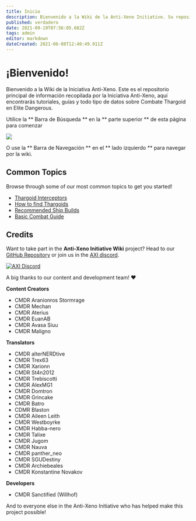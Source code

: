 ```yaml
---
title: Inicio
description: Bienvenido a la Wiki de la Anti-Xeno Initiative. Su repositorio completo para Combate Anti-Xeno.
published: verdadero
date: 2021-09-19T07:56:05.682Z
tags: admin
editor: markdown
dateCreated: 2021-06-08T12:40:49.911Z
---
```


# ¡Bienvenido!

Bienvenido a la Wiki de la Iniciativa Anti-Xeno. Este es el repositorio principal de información recopilada por la Iniciativa Anti-Xeno, aquí encontrarás tutoriales, guías y todo tipo de datos sobre Combate Thargoid en Elite Dangerous.

Utilice la ** Barra de Búsqueda ** en la ** parte superior ** de esta página para comenzar

![](/img/2021-06-21_15_15_32-home___anti-xeno_initiative_wiki_-_beta.png)

O use la ** Barra de Navegación ** en el ** lado izquierdo ** para navegar por la wiki.

## Common Topics
Browse through some of our most common topics to get you started!

- [Thargoid Interceptors](/en/interceptors)
- [How to find Thargoids](/en/finding-thargoids)
- [Recommended Ship Builds](/en/builds)
- [Basic Combat Guide](/en/basic-combat-guide)

## Credits

Want to take part in the **Anti-Xeno Initiative Wiki** project? Head to our [GitHub Repository](https://github.com/antixenoinitiative/axiwiki) or join us in the [AXI discord](https://discord.gg/bqmDxdm).

[![AXI Discord](https://discord.com/api/guilds/380246809076826112/embed.png?style=banner3)](https://discord.gg/bqmDxdm)

A big thanks to our content and development team! ❤️

**Content Creators**

-   CMDR Aranionros Stormrage
-   CMDR Mechan
-   CMDR Aterius
-   CMDR EuanAB
-   CMDR Avasa Siuu
-   CMDR Maligno

**Translators**

-   CMDR alterNERDtive
-   CMDR Trex63
-   CMDR Xarionn
-   CMDR St4n2012
-   CMDR Trebiscotti
-   CMDR AlexMG1
-   CMDR Domtron
-   CMDR Grincake
-   CMDR Batro
-   CDMR Blaston
-   CMDR Aileen Leith
-   CMDR Westboyrke
-   CMDR Habba-nero
-   CMDR Talixe
-   CMDR Jugom
-   CMDR Nauva
-   CMDR panther\_neo
-   CMDR SGUDestiny
-   CMDR Archiebeales
-   CMDR Konstantine Novakov

**Developers**

-   CMDR Sanctified (Willhof)

And to everyone else in the Anti-Xeno Initiative who has helped make this project possible!